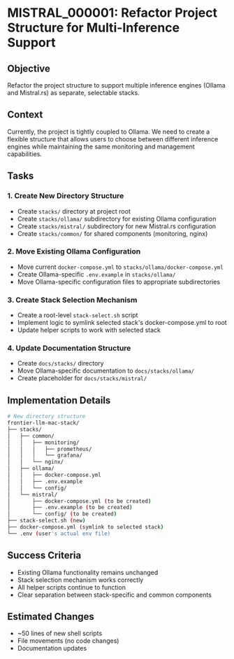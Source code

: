 # MISTRAL_000001: Refactor Project Structure for Multi-Inference Support

## Objective
Refactor the project structure to support multiple inference engines (Ollama and Mistral.rs) as separate, selectable stacks.

## Context
Currently, the project is tightly coupled to Ollama. We need to create a flexible structure that allows users to choose between different inference engines while maintaining the same monitoring and management capabilities.

## Tasks

### 1. Create New Directory Structure
- Create `stacks/` directory at project root
- Create `stacks/ollama/` subdirectory for existing Ollama configuration
- Create `stacks/mistral/` subdirectory for new Mistral.rs configuration
- Create `stacks/common/` for shared components (monitoring, nginx)

### 2. Move Existing Ollama Configuration
- Move current `docker-compose.yml` to `stacks/ollama/docker-compose.yml`
- Create Ollama-specific `.env.example` in `stacks/ollama/`
- Move Ollama-specific configuration files to appropriate subdirectories

### 3. Create Stack Selection Mechanism
- Create a root-level `stack-select.sh` script
- Implement logic to symlink selected stack's docker-compose.yml to root
- Update helper scripts to work with selected stack

### 4. Update Documentation Structure
- Create `docs/stacks/` directory
- Move Ollama-specific documentation to `docs/stacks/ollama/`
- Create placeholder for `docs/stacks/mistral/`

## Implementation Details

```bash
# New directory structure
frontier-llm-mac-stack/
├── stacks/
│   ├── common/
│   │   ├── monitoring/
│   │   │   ├── prometheus/
│   │   │   └── grafana/
│   │   └── nginx/
│   ├── ollama/
│   │   ├── docker-compose.yml
│   │   ├── .env.example
│   │   └── config/
│   └── mistral/
│       ├── docker-compose.yml (to be created)
│       ├── .env.example (to be created)
│       └── config/ (to be created)
├── stack-select.sh (new)
├── docker-compose.yml (symlink to selected stack)
└── .env (user's actual env file)
```

## Success Criteria
- Existing Ollama functionality remains unchanged
- Stack selection mechanism works correctly
- All helper scripts continue to function
- Clear separation between stack-specific and common components

## Estimated Changes
- ~50 lines of new shell scripts
- File movements (no code changes)
- Documentation updates